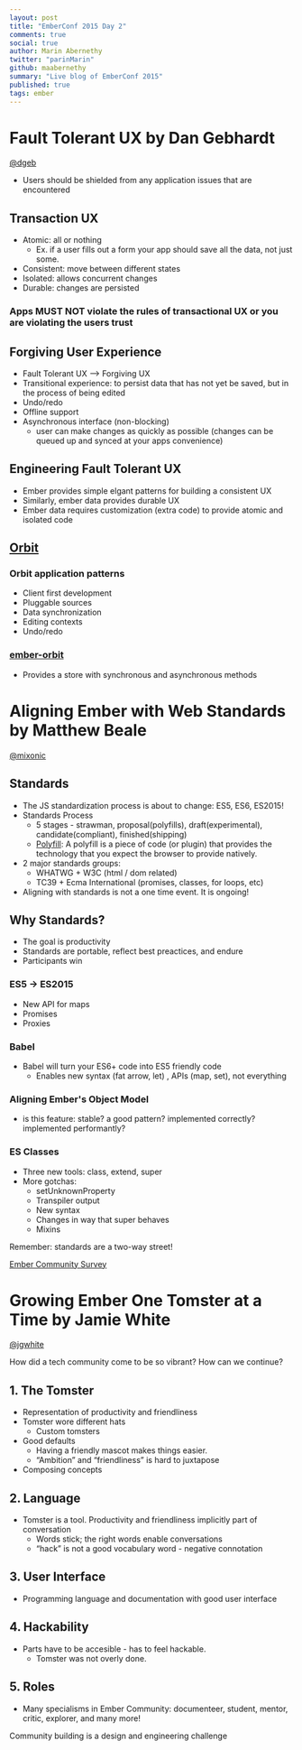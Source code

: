 ```yaml
---
layout: post
title: "EmberConf 2015 Day 2"
comments: true
social: true
author: Marin Abernethy
twitter: "parinMarin"
github: maabernethy
summary: "Live blog of EmberConf 2015"
published: true
tags: ember
---
```


# Fault Tolerant UX by Dan Gebhardt
[@dgeb](https://github.com/dgeb)

* Users should be shielded from any application issues that are encountered

## Transaction UX

* Atomic: all or nothing
  * Ex. if a user fills out a form your app should save all the data, not just some.
* Consistent: move between different states
* Isolated: allows concurrent changes
* Durable: changes are persisted

### Apps MUST NOT violate the rules of transactional UX or you are violating the users trust

## Forgiving User Experience

* Fault Tolerant UX --> Forgiving UX
* Transitional experience: to persist data that has not yet be saved, but in the process of being edited
* Undo/redo
* Offline support
* Asynchronous interface (non-blocking)
  * user can make changes as quickly as possible (changes can be queued up and synced at your apps convenience)

## Engineering Fault Tolerant UX

* Ember provides simple elgant patterns for building a consistent UX
* Similarly, ember data provides durable UX
* Ember data requires customization (extra code) to provide atomic and isolated code

## [Orbit](https://github.com/orbitjs)

### Orbit application patterns

* Client first development
* Pluggable sources
* Data synchronization
* Editing contexts
* Undo/redo

### [ember-orbit](https://github.com/orbitjs/ember-orbit)

* Provides a store with synchronous and asynchronous methods


# Aligning Ember with Web Standards by Matthew Beale
[@mixonic](https://github.com/mixonic)

## Standards

* The JS standardization process is about to change: ES5, ES6, ES2015!
* Standards Process
    * 5 stages - strawman, proposal(polyfills), draft(experimental), candidate(compliant), finished(shipping)
    * [Polyfill](https://remysharp.com/2010/10/08/what-is-a-polyfill): A polyfill is a piece of code (or plugin) that provides the technology that you expect the browser to provide natively. 
* 2 major standards groups:
    * WHATWG + W3C (html / dom related)
    * TC39 + Ecma International (promises, classes, for loops, etc)
* Aligning with standards is not a one time event. It is ongoing!

## Why Standards?

* The goal is productivity
* Standards are portable, reflect best preactices, and endure 
* Participants win

### ES5 -> ES2015

 * New API for maps
 * Promises
 * Proxies

### Babel

* Babel will turn your ES6+ code into ES5 friendly code
    * Enables new syntax (fat arrow, let) , APIs (map, set), not everything

### Aligning Ember's Object Model

*  is this feature: stable? a good pattern? implemented correctly? implemented performantly?

### ES Classes

* Three new tools: class, extend, super
* More gotchas: 
  * setUnknownProperty 
  * Transpiler output
  * New syntax
  * Changes in way that super behaves
  * Mixins

Remember: standards are a two-way street!

[Ember Community Survey](http://www.201-created.com/ember-community-survey-2015)


# Growing Ember One Tomster at a Time by Jamie White
[@jgwhite](https://github.com/jgwhite)

How did a tech community come to be so vibrant? How can we continue?

## 1. The Tomster

* Representation of productivity and friendliness
* Tomster wore different hats
  * Custom tomsters
* Good defaults
  * Having a friendly mascot makes things easier.
  * “Ambition” and “friendliness” is hard to juxtapose
* Composing concepts

## 2. Language

* Tomster is a tool. Productivity and friendliness implicitly part of conversation
  * Words stick; the right words enable conversations
  * “hack” is not a good vocabulary word - negative connotation 

## 3. User Interface

* Programming language and documentation with good user interface

## 4. Hackability

* Parts have to be accesible - has to feel hackable.
  * Tomster was not overly done.

## 5. Roles

* Many specialisms in Ember Community: documenteer, student, mentor, critic, explorer, and many more!


Community building is a design and engineering challenge



